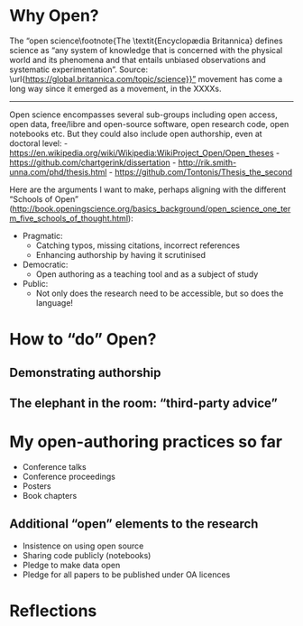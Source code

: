 # Why Open?

The “open science\footnote{The \textit{Encyclopædia Britannica} defines science as “any system of knowledge that is concerned with the physical world and its phenomena and that entails unbiased observations and systematic experimentation”. Source: \url{https://global.britannica.com/topic/science}}” movement has come a long way since it emerged as a movement, in the XXXXs.

---

Open science encompasses several sub-groups including open access, open data, free/libre and open-source software, open research code, open notebooks etc.
But they could also include open authorship, even at doctoral level:
    - https://en.wikipedia.org/wiki/Wikipedia:WikiProject_Open/Open_theses
    - https://github.com/chartgerink/dissertation
    - http://rik.smith-unna.com/phd/thesis.html
    - https://github.com/Tontonis/Thesis_the_second

Here are the arguments I want to make, perhaps aligning with the different “Schools of Open” (http://book.openingscience.org/basics_background/open_science_one_term_five_schools_of_thought.html):

- Pragmatic:
    - Catching typos, missing citations, incorrect references
    - Enhancing authorship by having it scrutinised
- Democratic:
    - Open authoring as a teaching tool and as a subject of study
- Public:
    - Not only does the research need to be accessible, but so does the language!

# How to “do” Open?

## Demonstrating authorship

## The elephant in the room: “third-party advice”

# My open-authoring practices so far

- Conference talks
- Conference proceedings
- Posters
- Book chapters

## Additional “open” elements to the research

- Insistence on using open source
- Sharing code publicly (notebooks)
- Pledge to make data open
- Pledge for all papers to be published under OA licences

# Reflections
